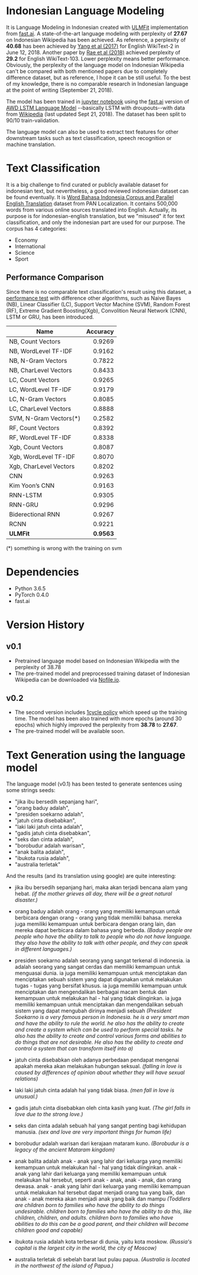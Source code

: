 # Indonesian Language Modeling
It is Language Modeling in Indonesian created with [ULMFit](https://arxiv.org/abs/1801.06146) 
implementation from [fast.ai](http://nlp.fast.ai/classification/2018/05/15/introducting-ulmfit.html).
A state-of-the-art language modeling with perplexity of **27.67** on Indonesian Wikipedia has been achieved. 
As reference, a perplexity of **40.68** has been achieved by [Yang et al (2017)](https://arxiv.org/abs/1711.03953) 
for English WikiText-2 in June 12, 2018. Another paper by [Rae et al (2018)](https://arxiv.org/abs/1803.10049) 
achieved perplexity of **29.2** for English WikiText-103. Lower perplexity means better performance. Obviously, 
the perplexity of the language model on Indonesian Wikipedia can't be compared with both mentioned papers due to 
completely difference dataset, but as reference, I hope it can be still useful. To the best of my knowledge, 
there is no comparable research in Indonesian language at the point of writing (September 21, 2018).

The model has been trained in [jupyter notebook](https://github.com/cahya-wirawan/language-modeling/blob/master/indonesia/ulmfit.ipynb)
using the [fast.ai](http://www.fast.ai/) version of [AWD LSTM Language Model](https://arxiv.org/abs/1708.02182)
--basically LSTM with droupouts--with data from [Wikipedia](https://dumps.wikimedia.org/idwiki/latest/idwiki-latest-pages-articles.xml.bz2) 
(last updated Sept 21, 2018). The dataset has been split to 90/10 train-validation.

The language model can also be used to extract text features for other downstream tasks such as text 
classification, speech recognition or machine translation.

# Text Classification
It is a big challenge to find curated or publicly available dataset for indonesian text, but nevertheless,
a good reviewed indonesian dataset can be found eventually. It is [Word Bahasa Indonesia Corpus and Parallel English Translation](https://www.panl10n.net/english/outputs/Indonesia/BPPT/0902/BPPTIndToEngCorpusHalfM.zip) 
dataset from PAN Localization. It contains 500,000 words from various online sources translated into English.
Actually, its purpose is for indonesian-english translation, but we "misused" it for text classification, and only 
the indonesian part are used for our purpose. The corpus has 4 categories:
                                               
* Economy
* International
* Science
* Sport

## Performance Comparison
Since there is no comparable text classification's result using this dataset, 
a [performance test](https://github.com/cahya-wirawan/language-modeling/blob/master/indonesia/ulmfit_classification_comparison.ipynb) 
with difference other algorithms, such as Naive Bayes (NB), Linear Classifier (LC), Support Vector Machine (SVM),
Random Forest (RF), Extreme Gradient Boosting(Xgb), Convolition Neural Network (CNN), LSTM or GRU, 
has been introduced.

| Name                   | Accuracy |
| ---------------------- |---------:| 
| NB, Count Vectors      |   0.9269 |
| NB, WordLevel TF-IDF   |   0.9162 |
| NB, N-Gram Vectors     |   0.7822 |
| NB, CharLevel Vectors  |   0.8433 |
| LC, Count Vectors      |   0.9265 |
| LC, WordLevel TF-IDF   |   0.9179 |
| LC, N-Gram Vectors     |   0.8085 |
| LC, CharLevel Vectors  |   0.8888 |
| SVM, N-Gram Vectors(*) |   0.2582 |
| RF, Count Vectors      |   0.8392 |
| RF, WordLevel TF-IDF   |   0.8338 |
| Xgb, Count Vectors     |   0.8087 |
| Xgb, WordLevel TF-IDF  |   0.8070 |
| Xgb, CharLevel Vectors |   0.8202 |
| CNN                    |   0.9263 |
| Kim Yoon’s CNN         |   0.9163 |
| RNN-LSTM               |   0.9305 |
| RNN-GRU                |   0.9296 |
| Biderectional RNN      |   0.9267 |
| RCNN                   |   0.9221 |
| **ULMFit**             | **0.9563** |

(*) something is wrong with the training on svm

# Dependencies
* Python 3.6.5
* PyTorch 0.4.0
* fast.ai

# Version History

## v0.1

* Pretrained language model based on Indonesian Wikipedia with the perplexity of 38.78
* The pre-trained model and preprocessed training dataset of Indonesian Wikipedia can be downloaded via 
  [Nofile.io](https://nofile.io/f/NZDQB8Wo0eU/lm_data.tgz).


## v0.2

* The second version includes [1cycle policy](https://sgugger.github.io/the-1cycle-policy.html#the-1cycle-policy) 
which speed up the training time. The model has been also trained with more epochs (around 30 epochs) which highly 
improved the perplexity from **38.78** to **27.67**.
* The pre-trained model will be available soon.

# Text Generation using the language model
The language model (v0.1) has been tested to generate sentences using some strings seeds:
- "jika ibu bersedih sepanjang hari",
- "orang baduy adalah",
- "presiden soekarno adalah",
- "jatuh cinta disebabkan",
- "laki laki jatuh cinta adalah",
- "gadis jatuh cinta disebabkan",
- "seks dan cinta adalah",
- "borobudur adalah warisan",
- "anak balita adalah",
- "ibukota rusia adalah",
- "australia terletak"
 
And the results (and its translation using google) are quite interesting:

- jika ibu bersedih sepanjang hari, maka akan terjadi bencana alam yang hebat. 
_(if the mother grieves all day, there will be a great natural disaster.)_

- orang baduy adalah orang - orang yang memiliki kemampuan untuk berbicara dengan orang - orang yang tidak memiliki 
bahasa. mereka juga memiliki kemampuan untuk berbicara dengan orang lain, dan mereka dapat berbicara dalam bahasa 
yang berbeda. _(Baduy people are people who have the ability to talk to people who do not have language. they also 
have the ability to talk with other people, and they can speak in different languages.)_

- presiden soekarno adalah seorang yang sangat terkenal di indonesia. ia adalah seorang yang sangat cerdas dan 
memiliki kemampuan untuk menguasai dunia. ia juga memiliki kemampuan untuk menciptakan dan menciptakan sebuah sistem 
yang dapat digunakan untuk melakukan tugas - tugas yang bersifat khusus. ia juga memiliki kemampuan untuk menciptakan 
dan mengendalikan berbagai macam bentuk dan kemampuan untuk melakukan hal - hal yang tidak diinginkan. ia juga 
memiliki kemampuan untuk menciptakan dan mengendalikan sebuah sistem yang dapat mengubah dirinya menjadi sebuah
_(President Soekarno is a very famous person in Indonesia. he is a very smart man and
  have the ability to rule the world. he also has the ability to create and create a system
  which can be used to perform special tasks. he also has the ability to create
  and control various forms and abilities to do things that are not desirable. He also
  has the ability to create and control a system that can transform itself into a)_ 

- jatuh cinta disebabkan oleh adanya perbedaan pendapat mengenai apakah mereka akan melakukan hubungan seksual. 
_(falling in love is caused by differences of opinion about whether they will have sexual relations)_

- laki laki jatuh cinta adalah hal yang tidak biasa. _(men fall in love is unusual.)_

- gadis jatuh cinta disebabkan oleh cinta kasih yang kuat. _(The girl falls in love due to the strong love.)_

- seks dan cinta adalah sebuah hal yang sangat penting bagi kehidupan manusia. 
_(sex and love are very important things for human life)_

- borobudur adalah warisan dari kerajaan mataram kuno. _(Borobudur is a legacy of the ancient Mataram kingdom)_

- anak balita adalah anak - anak yang lahir dari keluarga yang memiliki kemampuan untuk melakukan hal - hal yang 
tidak diinginkan. anak - anak yang lahir dari keluarga yang memiliki kemampuan untuk melakukan hal tersebut, 
seperti anak - anak, anak - anak, dan orang dewasa. anak - anak yang lahir dari keluarga yang memiliki kemampuan 
untuk melakukan hal tersebut dapat menjadi orang tua yang baik, dan anak - anak mereka akan menjadi anak yang 
baik dan mampu 
_(Toddlers are children born to families who have the ability to do things
  undesirable. children born to families who have the ability to do this,
  like children, children, and adults. children born to families who have abilities
  to do this can be a good parent, and their children will become children
  good and capable)_
  
- ibukota rusia adalah kota terbesar di dunia, yaitu kota moskow. 
_(Russia's capital is the largest city in the world, the city of Moscow)_

- australia terletak di sebelah barat laut pulau papua. 
_(Australia is located in the northwest of the island of Papua.)_
